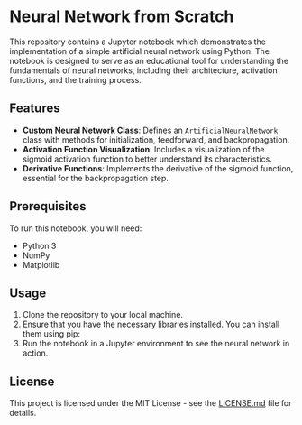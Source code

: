 # Neural Network from Scratch

This repository contains a Jupyter notebook  which demonstrates the implementation of a simple artificial neural network using Python. The notebook is designed to serve as an educational tool for understanding the fundamentals of neural networks, including their architecture, activation functions, and the training process.

## Features

- **Custom Neural Network Class**: Defines an `ArtificialNeuralNetwork` class with methods for initialization, feedforward, and backpropagation.
- **Activation Function Visualization**: Includes a visualization of the sigmoid activation function to better understand its characteristics.
- **Derivative Functions**: Implements the derivative of the sigmoid function, essential for the backpropagation step.

## Prerequisites

To run this notebook, you will need:
- Python 3
- NumPy
- Matplotlib

## Usage

1. Clone the repository to your local machine.
2. Ensure that you have the necessary libraries installed. You can install them using pip:
3. Run the notebook in a Jupyter environment to see the neural network in action.


## License

This project is licensed under the MIT License - see the [LICENSE.md](LICENSE.md) file for details.
